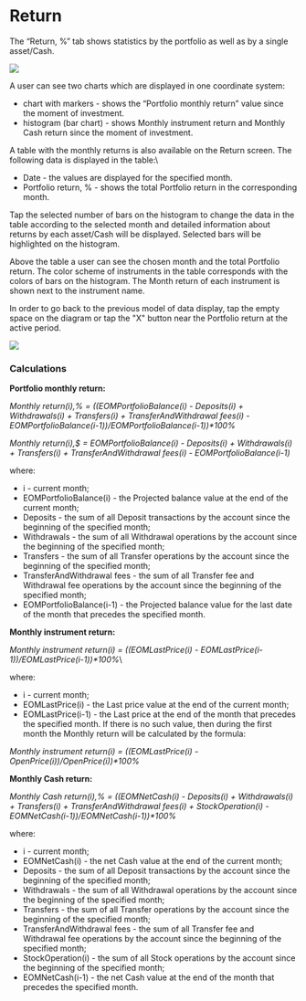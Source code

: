 # Return

The “Return, %” tab shows statistics by the portfolio as well as by a single asset/Cash.

![](../../../../.gitbook/assets/11.jpeg)

A user can see two charts which are displayed in one coordinate system:

* chart with markers - shows the “Portfolio monthly return” value since the moment of investment. 
* histogram (bar chart) - shows Monthly instrument return and Monthly Cash return since the moment of investment. 

A table with the monthly returns is also available on the Return screen. The following data is displayed in the table:\


* Date - the values are displayed for the specified month.
* Portfolio return, % - shows the total Portfolio return in the corresponding month.

Tap the selected number of bars on the histogram to change the data in the table according to the selected month and detailed information about returns by each asset/Cash will be displayed. Selected bars will be highlighted on the histogram.

Above the table a user can see the chosen month and the total Portfolio return. The color scheme of instruments in the table corresponds with the colors of bars on the histogram. The Month return of each instrument is shown next to the instrument name.

In order to go back to the previous model of data display, tap the empty space on the diagram or tap the "X" button near the Portfolio return at the active period.

![](../../../../.gitbook/assets/image-10.png)

### Calculations

**Portfolio monthly return:**

_Monthly return(i),% = ((EOMPortfolioBalance(i) - Deposits(i) + Withdrawals(i) + Transfers(i) + TransferAndWithdrawal fees(i)  - EOMPortfolioBalance(i-1))/EOMPortfolioBalance(i-1))\*100%_

_Monthly return(i),$ = EOMPortfolioBalance(i) - Deposits(i) + Withdrawals(i) + Transfers(i) + TransferAndWithdrawal fees(i)  - EOMPortfolioBalance(i-1)_

where:

* i - current month;
* EOMPortfolioBalance(i) - the Projected balance value at the end of the current month;
* Deposits - the sum of all Deposit transactions by the account since the beginning of the specified month;
* Withdrawals - the sum of all Withdrawal operations by the account since the beginning of the specified month;
* Transfers - the sum of all Transfer operations by the account since the beginning of the specified month;
* TransferAndWithdrawal fees - the sum of all Transfer fee and Withdrawal fee operations by the account since the beginning of the specified month;
* EOMPortfolioBalance(i-1) - the Projected balance value for the last date of the month that precedes the specified month.

**Monthly instrument return:**

_Monthly instrument return(i) = ((EOMLastPrice(i) - EOMLastPrice(i-1))/EOMLastPrice(i-1))\*100%_\


where:

* i - current month;
* EOMLastPrice(i) - the Last price value at the end of the current month;
* EOMLastPrice(i-1) - the Last price at the end of the month that precedes the specified month. If there is no such value, then during the first month the Monthly return will be calculated by the formula:

_Monthly instrument return(i) = ((EOMLastPrice(i) - OpenPrice(i))/OpenPrice(i))\*100%_

**Monthly Cash return:**

_Monthly Cash return(i),% = ((EOMNetCash(i) - Deposits(i) + Withdrawals(i) + Transfers(i) + TransferAndWithdrawal fees(i) + StockOperation(i) - EOMNetCash(i-1))/EOMNetCash(i-1))\*100%_

where:

* i - current month;
* EOMNetCash(i) - the net Cash value at the end of the current month;
* Deposits - the sum of all Deposit transactions by the account since the beginning of the specified month;
* Withdrawals - the sum of all Withdrawal operations by the account since the beginning of the specified month;
* Transfers - the sum of all Transfer operations by the account since the beginning of the specified month;
* TransferAndWithdrawal fees - the sum of all Transfer fee and Withdrawal fee operations by the account since the beginning of the specified month;  
* StockOperation(i) - the sum of all Stock operations by the account since the beginning of the specified month;
* EOMNetCash(i-1) - the net Cash value at the end of the month that precedes the specified month.
